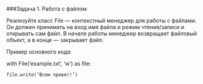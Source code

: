 ###Задача 1. Работа с файлом

Реализуйте класс File — контекстный менеджер для работы с файлами. Он должен принимать на вход имя файла и режим чтения/записи и открывать сам файл. В начале работы менеджер возвращает файловый объект, а в конце — закрывает файл.



Пример основного кода:

with File(‘example.txt’, ‘w’) as file:

    file.write(‘Всем привет!’)